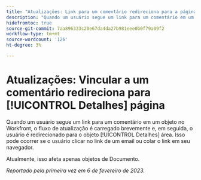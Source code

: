 ```yaml
---
title: "Atualizações: Link para um comentário redireciona para a página Detalhes"
description: "Quando um usuário segue um link para um comentário em um objeto no Workfront, o fluxo de atualização é carregado brevemente e, em seguida, é redirecionado para a área Detalhes do objeto. Isso pode ocorrer se o usuário clicar no link de um email ou colar o link em seu navegador."
hidefromtoc: true
source-git-commit: 7aa896333c20e67da4da27b981eee0b0f79a09f2
workflow-type: tm+mt
source-wordcount: '126'
ht-degree: 3%

---
```



# Atualizações: Vincular a um comentário redireciona para [!UICONTROL Detalhes] página

Quando um usuário segue um link para um comentário em um objeto no Workfront, o fluxo de atualização é carregado brevemente e, em seguida, o usuário é redirecionado para o objeto [!UICONTROL Detalhes] área. Isso pode ocorrer se o usuário clicar no link de um email ou colar o link em seu navegador.

Atualmente, isso afeta apenas objetos de Documento.

_Reportado pela primeira vez em 6 de fevereiro de 2023._


